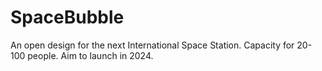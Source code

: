 # SpaceBubble
An open design for the next International Space Station. Capacity for 20-100 people. Aim to launch in 2024.
